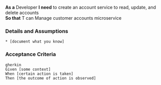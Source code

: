 **As a** Developer 
**I need** to create an account service to read, update, and delete accounts  
**So that** T can Manage customer accounts microservice
      
### Details and Assumptions
    * [document what you know]      
### Acceptance Criteria     
    gherkin 
    Given [some context]
    When [certain action is taken]
    Then [the outcome of action is observed]
